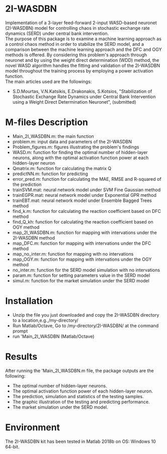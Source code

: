 # 2I-WASDBN
Implementation of a 3-layer feed-forward 2-input WASD-based neuronet (2I-WASDBN) model for controlling chaos in stochastic exchange rate dynamics (SERD) under central bank intervention.\
The purpose of this package is to examine a machine learning approach as a control chaos method in order to stabilize the SERD model, and a comparison between the
machine learning approach and the DFC and OGY methods is offered.
By considering this problem's approach through neuronet and by using the weight direct determination (WDD) method, the novel WASD algorithm handles the fitting and validation of the 2I-WASDBN model throughout the training process by employing a power activation function.\
The main articles used are the followings:
*	S.D.Mourtas, V.N.Katsikis, E.Drakonakis, S.Kotsios, "Stabilization of Stochastic Exchange Rate Dynamics under Central Bank Intervention using a Weight Direct Determination Neuronet", (submitted)

# M-files Description
*	Main_2I_WASDBN.m: the main function
*	problem.m: input data and parameters of the 2I-WASDBN
*	Problem_figures.m: figures illustrating the problem's findings
*	WASD.m: function for finding the optimal number of hidden-layer neurons, along with the optimal activation function power at each hidden-layer neuron
*	Qmatrix.m: function for calculating the matrix Q
*	predictNN.m: function for predicting
*	error_pred.m: function for calculating the MAE, RMSE and R-squared of the prediction
*	trainSVM.mat: neural network model under SVM Fine Gaussian method
*	trainEGPR.mat: neural network model under Exponential GPR method
*	trainEBT.mat: neural network model under Ensemble Bagged Trees method
*	find_k.m: function for calculating the reaction coefficient based on DFC method
*	find_Q_kh: function for calculating the reaction coefficient based on OGY method
*	map_2I_WASDBN.m: function for mapping with intervations under the 2I-WASDBN method
*	map_DFC.m: function for mapping with intervations under the DFC method
*	map_no_inter.m: function for mapping with no intervations
*	map_OGY.m: function for mapping with intervations under the OGY method
*	no_inter.m: function for the SERD model simulation with no intervations
*	param.m: function for setting parameters value in the SERD model
*	simul.m: function for the market simulation under the SERD model

# Installation
*	Unzip the file you just downloaded and copy the 2I-WASDBN directory to a location,e.g.,/my-directory/
*	Run Matlab/Octave, Go to /my-directory/2I-WASDBN/ at the command prompt
*	run 'Main_2I_WASDBN (Matlab/Octave)

# Results
After running the 'Main_2I_WASDBN.m file, the package outputs are the following:
*	The optimal number of hidden-layer neurons.
*	The optimal activation function power of each hidden-layer neuron.
*	The prediction, simulation and statistics of the testing samples.
*	The graphic illustration of the testing and predicting performance.
*	The market simulation under the SERD model.

# Environment
The 2I-WASDBN kit has been tested in Matlab 2018b on OS: Windows 10 64-bit.
